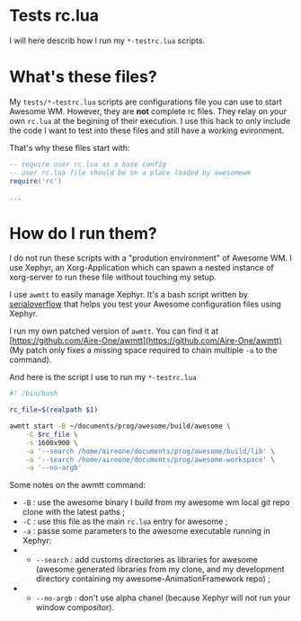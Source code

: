 # Tests rc.lua

I will here describ how I run my `*-testrc.lua` scripts.

# What's these files?

My `tests/*-testrc.lua` scripts are configurations file you can use to start Awesome WM. However, they are __not__ complete rc files. They relay on your own `rc.lua` at the begining of their execution. I use this hack to only include the code I want to test into these files and still have a working evironment.

That's why these files start with:
```lua
-- require user rc.lua as a base config
-- user rc.lua file should be on a place loaded by awesomewm
require('rc')

...
```

# How do I run them?

I do not run these scripts with a "prodution environment" of Awesome WM. I use Xephyr, an Xorg-Application which can spawn a nested instance of xorg-server to run these file without touching my setup.

I use `awmtt` to easily manage Xephyr. It's a bash script written by [serialoverflow][gh:serialoverflow/awmtt] that helps you test your Awesome configuration files using Xephyr.

I run my own patched version of `awmtt`. You can find it at [https://github.com/Aire-One/awmtt](https://github.com/Aire-One/awmtt) (My patch only fixes a missing space required to chain multiple `-a` to the command).

And here is the script I use to run my  `*-testrc.lua`
```sh
#! /bin/bash

rc_file=$(realpath $1)

awmtt start -B ~/documents/prog/awesome/build/awesome \
    -C $rc_file \
    -s 1600x900 \
    -a '--search /home/aireone/documents/prog/awesome/build/lib' \
    -a '--search /home/aireone/documents/prog/awesome-workspace' \
    -a '--no-argb'
```

Some notes on the awmtt command:

* `-B` : use the awesome binary I build from my awesome wm local git repo clone with the latest paths ;
* `-C` : use this file as the main `rc.lua` entry for awesome ;
* `-a` : passe some parameters to the awesome executable running in Xephyr:
*   * `--search` : add customs directories as libraries for awesome (awesome generated libraries from my clone, and my development directory containing my awesome-AnimationFramework repo) ;
*   * `--no-argb` : don't use alpha chanel (because Xephyr will not run your window compositor).


[gh:serialoverflow/awmtt]:https://github.com/serialoverflow/awmtt

